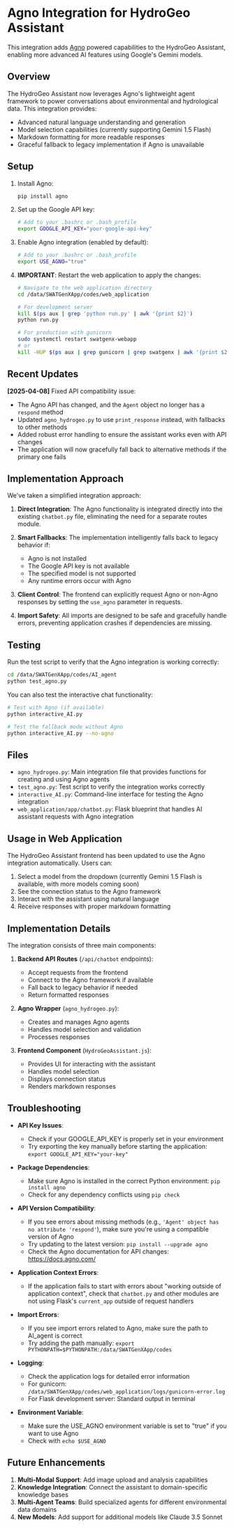 # Agno Integration for HydroGeo Assistant

This integration adds [Agno](https://docs.agno.com/) powered capabilities to the HydroGeo Assistant, enabling more advanced AI features using Google's Gemini models.

## Overview

The HydroGeo Assistant now leverages Agno's lightweight agent framework to power conversations about environmental and hydrological data. This integration provides:

- Advanced natural language understanding and generation
- Model selection capabilities (currently supporting Gemini 1.5 Flash)
- Markdown formatting for more readable responses
- Graceful fallback to legacy implementation if Agno is unavailable

## Setup

1. Install Agno:
   ```bash
   pip install agno
   ```

2. Set up the Google API key:
   ```bash
   # Add to your .bashrc or .bash_profile
   export GOOGLE_API_KEY="your-google-api-key"
   ```

3. Enable Agno integration (enabled by default):
   ```bash
   # Add to your .bashrc or .bash_profile
   export USE_AGNO="true"
   ```

4. **IMPORTANT**: Restart the web application to apply the changes:
   ```bash
   # Navigate to the web application directory
   cd /data/SWATGenXApp/codes/web_application
   
   # For development server
   kill $(ps aux | grep 'python run.py' | awk '{print $2}')
   python run.py
   
   # For production with gunicorn
   sudo systemctl restart swatgenx-webapp
   # or
   kill -HUP $(ps aux | grep gunicorn | grep swatgenx | awk '{print $2}')
   ```

## Recent Updates

**[2025-04-08]** Fixed API compatibility issue:
- The Agno API has changed, and the `Agent` object no longer has a `respond` method
- Updated `agno_hydrogeo.py` to use `print_response` instead, with fallbacks to other methods
- Added robust error handling to ensure the assistant works even with API changes
- The application will now gracefully fall back to alternative methods if the primary one fails

## Implementation Approach

We've taken a simplified integration approach:

1. **Direct Integration**: The Agno functionality is integrated directly into the existing `chatbot.py` file, eliminating the need for a separate routes module.

2. **Smart Fallbacks**: The implementation intelligently falls back to legacy behavior if:
   - Agno is not installed
   - The Google API key is not available
   - The specified model is not supported
   - Any runtime errors occur with Agno

3. **Client Control**: The frontend can explicitly request Agno or non-Agno responses by setting the `use_agno` parameter in requests.

4. **Import Safety**: All imports are designed to be safe and gracefully handle errors, preventing application crashes if dependencies are missing.

## Testing

Run the test script to verify that the Agno integration is working correctly:

```bash
cd /data/SWATGenXApp/codes/AI_agent
python test_agno.py
```

You can also test the interactive chat functionality:

```bash
# Test with Agno (if available)
python interactive_AI.py

# Test the fallback mode without Agno
python interactive_AI.py --no-agno
```

## Files

- `agno_hydrogeo.py`: Main integration file that provides functions for creating and using Agno agents
- `test_agno.py`: Test script to verify the integration works correctly
- `interactive_AI.py`: Command-line interface for testing the Agno integration
- `web_application/app/chatbot.py`: Flask blueprint that handles AI assistant requests with Agno integration

## Usage in Web Application

The HydroGeo Assistant frontend has been updated to use the Agno integration automatically. Users can:

1. Select a model from the dropdown (currently Gemini 1.5 Flash is available, with more models coming soon)
2. See the connection status to the Agno framework
3. Interact with the assistant using natural language
4. Receive responses with proper markdown formatting

## Implementation Details

The integration consists of three main components:

1. **Backend API Routes** (`/api/chatbot` endpoints): 
   - Accept requests from the frontend
   - Connect to the Agno framework if available
   - Fall back to legacy behavior if needed
   - Return formatted responses

2. **Agno Wrapper** (`agno_hydrogeo.py`):
   - Creates and manages Agno agents
   - Handles model selection and validation
   - Processes responses

3. **Frontend Component** (`HydroGeoAssistant.js`):
   - Provides UI for interacting with the assistant
   - Handles model selection
   - Displays connection status
   - Renders markdown responses

## Troubleshooting

- **API Key Issues**:
  - Check if your GOOGLE_API_KEY is properly set in your environment
  - Try exporting the key manually before starting the application: `export GOOGLE_API_KEY="your-key"`

- **Package Dependencies**:
  - Make sure Agno is installed in the correct Python environment: `pip install agno`
  - Check for any dependency conflicts using `pip check`

- **API Version Compatibility**:
  - If you see errors about missing methods (e.g., `'Agent' object has no attribute 'respond'`),
    make sure you're using a compatible version of Agno
  - Try updating to the latest version: `pip install --upgrade agno`
  - Check the Agno documentation for API changes: https://docs.agno.com/

- **Application Context Errors**:
  - If the application fails to start with errors about "working outside of application context",
    check that `chatbot.py` and other modules are not using Flask's `current_app` outside of request handlers

- **Import Errors**:
  - If you see import errors related to Agno, make sure the path to AI_agent is correct
  - Try adding the path manually: `export PYTHONPATH=$PYTHONPATH:/data/SWATGenXApp/codes`

- **Logging**: 
  - Check the application logs for detailed error information
  - For gunicorn: `/data/SWATGenXApp/codes/web_application/logs/gunicorn-error.log`
  - For Flask development server: Standard output in terminal

- **Environment Variable**: 
  - Make sure the USE_AGNO environment variable is set to "true" if you want to use Agno
  - Check with `echo $USE_AGNO`

## Future Enhancements

1. **Multi-Modal Support**: Add image upload and analysis capabilities
2. **Knowledge Integration**: Connect the assistant to domain-specific knowledge bases
3. **Multi-Agent Teams**: Build specialized agents for different environmental data domains
4. **New Models**: Add support for additional models like Claude 3.5 Sonnet 